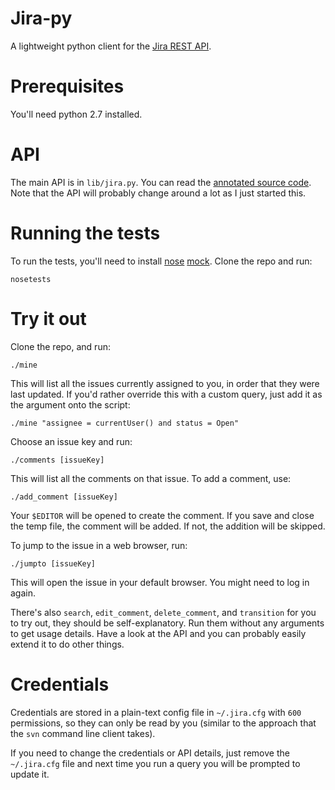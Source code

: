 
# Jira-py

A lightweight python client for the [Jira REST API](http://docs.atlassian.com/jira/REST/latest/). 

# Prerequisites

You'll need python 2.7 installed.

# API

The main API is in `lib/jira.py`. You can read the [annotated source code](http://pranavraja.github.com/jira-py/docs/jira.html). Note that the API will probably change around a lot as I just started this.

# Running the tests

To run the tests, you'll need to install [nose](http://pypi.python.org/pypi/nose) [mock](http://pypi.python.org/pypi/mock). Clone the repo and run:

	nosetests

# Try it out

Clone the repo, and run:

	./mine

This will list all the issues currently assigned to you, in order that they were last updated. If you'd rather override this with a custom query, just add it as the argument onto the script:

	./mine "assignee = currentUser() and status = Open"

Choose an issue key and run:

	./comments [issueKey]

This will list all the comments on that issue. To add a comment, use:

	./add_comment [issueKey]

Your `$EDITOR` will be opened to create the comment. If you save and close the temp file, the comment will be added. If not, the addition will be skipped.

To jump to the issue in a web browser, run:

	./jumpto [issueKey]

This will open the issue in your default browser. You might need to log in again.

There's also `search`, `edit_comment`, `delete_comment`, and `transition` for you to try out, they should be self-explanatory. Run them without any arguments to get usage details. Have a look at the API and you can probably easily extend it to do other things.

# Credentials

Credentials are stored in a plain-text config file in `~/.jira.cfg` with `600` permissions, so they can only be read by you (similar to the approach that the `svn` command line client takes).

If you need to change the credentials or API details, just remove the `~/.jira.cfg` file and next time you run a query you will be prompted to update it.
